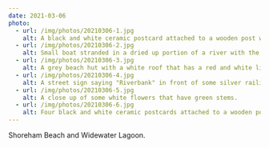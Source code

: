 ```yaml
---
date: 2021-03-06
photo:
  - url: /img/photos/20210306-1.jpg
    alt: A black and white ceramic postcard attached to a wooden post with rusted screws.
  - url: /img/photos/20210306-2.jpg
    alt: Small boat stranded in a dried up portion of a river with the town of Shoreham-by-Sea in the distance.
  - url: /img/photos/20210306-3.jpg
    alt: A grey beach hut with a white roof that has a red and white life ring attached to it.
  - url: /img/photos/20210306-4.jpg
    alt: A street sign saying "Riverbank" in front of some silver railings overlooking the river and the town of Shoreham-by-Sea on the other side of the river.
  - url: /img/photos/20210306-5.jpg
    alt: A close up of some white flowers that have green stems.
  - url: /img/photos/20210306-6.jpg
    alt: Four black and white ceramic postcards attached to a wooden post on the beach.
---
```


Shoreham Beach and Widewater Lagoon.

